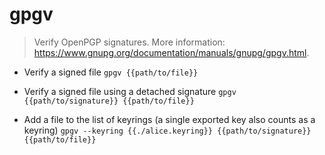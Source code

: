 # gpgv
> Verify OpenPGP signatures.
> More information: <https://www.gnupg.org/documentation/manuals/gnupg/gpgv.html>.

- Verify a signed file
`gpgv {{path/to/file}}`

- Verify a signed file using a detached signature
`gpgv {{path/to/signature}} {{path/to/file}}`

- Add a file to the list of keyrings (a single exported key also counts as a keyring)
`gpgv --keyring {{./alice.keyring}} {{path/to/signature}} {{path/to/file}}`
